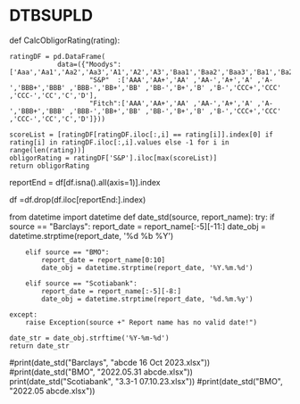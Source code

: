 # DTBSUPLD

def CalcObligorRating(rating):
   
    ratingDF = pd.DataFrame(
                data=({"Moodys":['Aaa','Aa1','Aa2','Aa3','A1','A2','A3','Baa1','Baa2','Baa3','Ba1','Ba2','Ba3','B1','B2','B3','Caa1','Caa2','Caa3','Ca','C','D'],
                        "S&P"  :['AAA','AA+','AA' ,'AA-','A+','A' ,'A-','BBB+','BBB' ,'BBB-','BB+','BB' ,'BB-','B+','B' ,'B-','CCC+','CCC' ,'CCC-','CC','C','D'],
                        "Fitch":['AAA','AA+','AA' ,'AA-','A+','A' ,'A-','BBB+','BBB' ,'BBB-','BB+','BB' ,'BB-','B+','B' ,'B-','CCC+','CCC' ,'CCC-','CC','C','D']}))
    
    scoreList = [ratingDF[ratingDF.iloc[:,i] == rating[i]].index[0] if rating[i] in ratingDF.iloc[:,i].values else -1 for i in range(len(rating))]
    obligorRating = ratingDF['S&P'].iloc[max(scoreList)]
    return obligorRating


reportEnd = df[df.isna().all(axis=1)].index

df =df.drop(df.iloc[reportEnd:].index)





from datetime import datetime
def date_std(source, report_name):
    try:
        if source == "Barclays":
            report_date = report_name[:-5][-11:]
            date_obj = datetime.strptime(report_date, '%d %b %Y')

        elif source == "BMO":
            report_date = report_name[0:10]
            date_obj = datetime.strptime(report_date, '%Y.%m.%d')

        elif source == "Scotiabank":
            report_date = report_name[:-5][-8:]
            date_obj = datetime.strptime(report_date, '%d.%m.%y')

    except:
        raise Exception(source +" Report name has no valid date!")

    date_str = date_obj.strftime('%Y-%m-%d')
    return date_str

#print(date_std("Barclays", "abcde 16 Oct 2023.xlsx"))
#print(date_std("BMO", "2022.05.31 abcde.xlsx"))
print(date_std("Scotiabank", "3.3-1 07.10.23.xlsx"))
#print(date_std("BMO", "2022.05 abcde.xlsx"))


